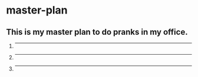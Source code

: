 # master-plan

## This is my master plan to do pranks in my office.

1. ******************
2. ******************
3. ******************
